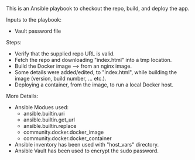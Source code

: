This is an Ansible playbook to checkout the repo, build, and deploy the app.

Inputs to the playbook:
 - Vault password file

Steps:
 - Verify that the supplied repo URL is valid.
 - Fetch the repo and downloading "index.html" into a tmp location.
 - Build the Docker image --> from an nginx image.
 - Some details were added/edited, to "index.html", while building the image (version, build number, ... etc.).
 - Deploying a container, from the image, to run a local Docker host.

More Details:
 - Ansible Modues used:
    - ansible.builtin.uri
    - ansible.builtin.get_url
    - ansible.builtin.replace
    - community.docker.docker_image
    - community.docker.docker_container
 - Ansible inventory has been used with "host_vars" directory.
 - Ansible Vault has been used to encrypt the sudo password.
